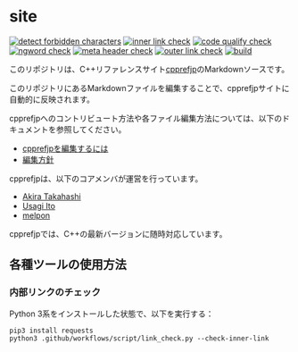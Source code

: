 site
====

[![detect forbidden characters](https://github.com/cpprefjp/site/workflows/detect%20forbidden%20characters/badge.svg)](https://github.com/cpprefjp/site/actions/workflows/detect_forbidden_characters.yml)
[![inner link check](https://github.com/cpprefjp/site/workflows/inner%20link%20check/badge.svg)](https://github.com/cpprefjp/site/actions/workflows/inner_link_check.yml)
[![code qualify check](https://github.com/cpprefjp/site/workflows/code%20qualify%20check/badge.svg)](https://github.com/cpprefjp/site/actions/workflows/code_qualify_check.yml)
[![ngword check](https://github.com/cpprefjp/site/workflows/ngword%20check/badge.svg)](https://github.com/cpprefjp/site/actions/workflows/ngword_check.yml)
[![meta header check](https://github.com/cpprefjp/site/workflows/meta%20header%20check/badge.svg)](https://github.com/cpprefjp/site/actions/workflows/meta_header_check.yml)
[![outer link check](https://github.com/cpprefjp/site/workflows/outer%20link%20check/badge.svg)](https://github.com/cpprefjp/site/actions/workflows/outer_link_check.yml)
[![build](https://github.com/cpprefjp/site/workflows/build/badge.svg)](https://github.com/cpprefjp/site/actions/workflows/build.yml)

このリポジトリは、C++リファレンスサイト[cpprefjp](https://cpprefjp.github.io/)のMarkdownソースです。

このリポジトリにあるMarkdownファイルを編集することで、cpprefjpサイトに自動的に反映されます。


cpprefjpへのコントリビュート方法や各ファイル編集方法については、以下のドキュメントを参照してください。

* [cpprefjpを編集するには](start_editing.md)
* [編集方針](edit_policy.md)


cpprefjpは、以下のコアメンバが運営を行っています。
* [Akira Takahashi](https://github.com/faithandbrave/)
* [Usagi Ito](https://github.com/usagi)
* [melpon](https://github.com/melpon)


cpprefjpでは、C++の最新バージョンに随時対応しています。


## 各種ツールの使用方法
### 内部リンクのチェック
Python 3系をインストールした状態で、以下を実行する：

```
pip3 install requests
python3 .github/workflows/script/link_check.py --check-inner-link
```

